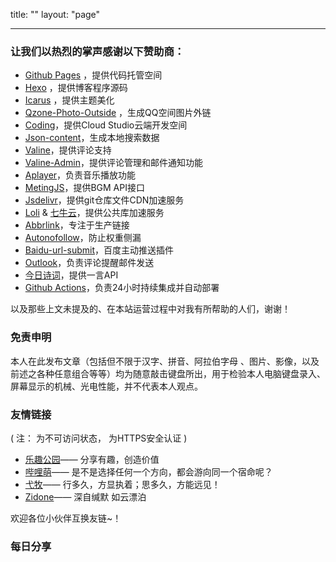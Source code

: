 title: ""
layout: "page"

---

### 让我们以热烈的掌声感谢以下赞助商：
- [Github Pages](https://github.com/) ，提供代码托管空间
- [Hexo](https://hexo.io/zh-cn/) ，提供博客程序源码
- [Icarus](https://github.com/ppoffice/hexo-theme-icarus) ，提供主题美化
- [Qzone-Photo-Outside](https://github.com/xunni1000/Qzone-Photo-Outside) ，生成QQ空间图片外链
- [Coding](https://cloudstudio.net/)，提供Cloud Studio云端开发空间
- [Json-content](https://github.com/alexbruno/hexo-generator-json-content)，生成本地搜索数据
- [Valine](https://valine.js.org)，提供评论支持
- [Valine-Admin](https://github.com/panjunwen/Valine-Admin)，提供评论管理和邮件通知功能
- [Aplayer](https://github.com/DIYgod/APlayer)，负责音乐播放功能
- [MetingJS](https://github.com/metowolf/MetingJS)，提供BGM API接口
- [Jsdelivr](https://cdn.jsdelivr.net)，提供git仓库文件CDN加速服务
- [Loli](https://css.loli.net) & [七牛云](http://www.staticfile.org/)，提供公共库加速服务
- [Abbrlink](https://github.com/Rozbo/hexo-abbrlink)，专注于生产链接
- [Autonofollow](https://github.com/liuzc/hexo-autonofollow)，防止权重侧漏
- [Baidu-url-submit](https://github.com/huiwang/hexo-baidu-url-submit)，百度主动推送插件
- [Outlook](https://outlook.live.com/owa/)，负责评论提醒邮件发送
- [今日诗词](https://www.jinrishici.com/)，提供一言API
- [Github Actions](https://help.github.com/en/actions)，负责24小时持续集成并自动部署

以及那些上文未提及的、在本站运营过程中对我有所帮助的人们，谢谢！


### 免责申明

本人在此发布文章（包括但不限于汉字、拼音、阿拉伯字母 、图片、影像，以及前述之各种任意组合等等）均为随意敲击键盘所出，用于检验本人电脑键盘录入、屏幕显示的机械、光电性能，并不代表本人观点。

### 友情链接

( 注：<i class="fa fa-ban" style="color: #FF0000;"></i> 为不可访问状态，<i class="fa fa-lock" style="color: #00bb00;"></i> 为HTTPS安全认证 )

- <i class="fa fa-lock" style="color: #00bb00;"></i> [乐趣公园](https://gitcafe.net//)—— 分享有趣，创造价值
- <i class="fa fa-lock" style="color: #00bb00;"></i> [哔哩萌](https://www.bilimoe.com/)—— 是不是选择任何一个方向，都会游向同一个宿命呢？
- [弋牧](http://emuia.com/)—— 行多久，方显执着；思多久，方能远见！
- <i class="fa fa-lock" style="color: #00bb00;"></i> [Zidone](https://blog.zidone.cn/)—— 深自缄默 如云漂泊

欢迎各位小伙伴互换友链~！

### 每日分享

<meting-js
	auto="https://music.163.com/#/song?id=92939" autoplay="true">
</meting-js>  